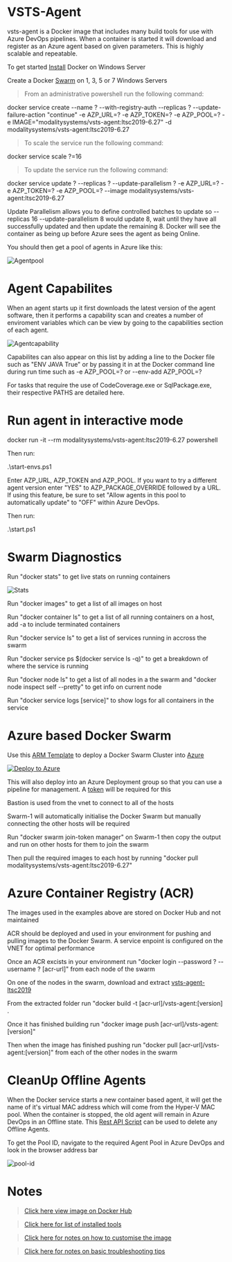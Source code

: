 # VSTS-Agent

vsts-agent is a Docker image that includes many build tools for use with Azure DevOps pipelines. When a container is started it will download and register as an Azure agent based on given parameters. This is highly scalable and repeatable.

To get started [Install](https://docs.docker.com/install/windows/docker-ee/) Docker on Windows Server

Create a Docker [Swarm](https://docs.docker.com/engine/swarm/swarm-tutorial/create-swarm/) on 1, 3, 5 or 7 Windows Servers

>From an administrative powershell run the following command:

docker service create --name ? --with-registry-auth --replicas ? --update-failure-action "continue" -e AZP_URL=? -e AZP_TOKEN=? -e AZP_POOL=? -e IMAGE="modalitysystems/vsts-agent:ltsc2019-6.27" -d modalitysystems/vsts-agent:ltsc2019-6.27

>To scale the service run the following command:

docker service scale ?=16

>To update the service run the following command:

docker service update ? --replicas ? --update-parallelism ? -e AZP_URL=? -e AZP_TOKEN=? -e AZP_POOL=? --image modalitysystems/vsts-agent:ltsc2019-6.27

Update Parallelism allows you to define controlled batches to update so --replicas 16 --update-parallelism 8 would update 8, wait until they have all successfully updated and then update the remaining 8. Docker will see the container as being up before Azure sees the agent as being Online.

You should then get a pool of agents in Azure like this:

![Agentpool](images/agentpool.png)

# Agent Capabilites

When an agent starts up it first downloads the latest version of the agent software, then it performs a capability scan and creates a number of enviroment variables which can be view by going to the capabilities section of each agent.

![Agentcapability](images/agentcapability.png)

Capabilites can also appear on this list by adding a line to the Docker file such as "ENV JAVA True" or by passing it in at the Docker command line during run time such as -e AZP_POOL=? or --env-add AZP_POOL=?

For tasks that require the use of CodeCoverage.exe or SqlPackage.exe, their respective PATHS are detailed here.

# Run agent in interactive mode

docker run -it --rm modalitysystems/vsts-agent:ltsc2019-6.27 powershell

Then run:

.\start-envs.ps1

Enter AZP_URL, AZP_TOKEN and AZP_POOL. 
If you want to try a different agent version enter "YES" to AZP_PACKAGE_OVERRIDE followed by a URL. If using this feature, be sure to set "Allow agents in this pool to automatically update" to "OFF" within Azure DevOps.

Then run:

.\start.ps1

# Swarm Diagnostics

Run "docker stats" to get live stats on running containers

![Stats](images/stats.png)

Run "docker images" to get a list of all images on host

Run "docker container ls" to get a list of all running containers on a host, add -a to include terminated containers

Run "docker service ls" to get a list of services running in accross the swarm

Run "docker service ps $(docker service ls -q)" to get a breakdown of where the service is running

Run "docker node ls" to get a list of all nodes in a the swarm and "docker node inspect self --pretty" to get info on current node

Run "docker service logs [service]" to show logs for all containers in the service

# Azure based Docker Swarm

Use this [ARM Template](mainTemplate.json) to deploy a Docker Swarm Cluster into [Azure](https://portal.azure.com/#create/Microsoft.Template)

[![Deploy to Azure](https://aka.ms/deploytoazurebutton)](https://portal.azure.com/#create/Microsoft.Template/uri/https%3A%2F%2Fraw.githubusercontent.com%2Fmodalitysystems%2Fvsts-agent%2Fmaster%2FmainTemplate.json)

This will also deploy into an Azure Deployment group so that you can use a pipeline for management. A [token](https://docs.microsoft.com/en-us/azure/devops/organizations/accounts/use-personal-access-tokens-to-authenticate?view=azure-devops&tabs=Windows) will be required for this

Bastion is used from the vnet to connect to all of the hosts

Swarm-1 will automatically initialise the Docker Swarm but manually connecting the other hosts will be required

Run "docker swarm join-token manager" on Swarm-1 then copy the output and run on other hosts for them to join the swarm

Then pull the required images to each host by running "docker pull modalitysystems/vsts-agent:ltsc2019-6.27"

# Azure Container Registry (ACR)

The images used in the examples above are stored on Docker Hub and not maintained
  
ACR should be deployed and used in your environment for pushing and pulling images to the Docker Swarm. A service enpoint is configured on the VNET for optimal performance

Once an ACR excists in your environment run "docker login --password ? --username ? [acr-url]" from each node of the swarm

On one of the nodes in the swarm, download and extract [vsts-agent-ltsc2019](https://github.com/modalitysystems/vsts-agent/releases/tag/ltsc2019)

From the extracted folder run "docker build -t [acr-url]/vsts-agent:[version] .

Once it has finished building run "docker image push [acr-url]/vsts-agent:[version]"

Then when the image has finished pushing run "docker pull [acr-url]/vsts-agent:[version]" from each of the other nodes in the swarm

# CleanUp Offline Agents

When the Docker service starts a new container based agent, it will get the name of it's virtual MAC address which will come from the Hyper-V MAC pool. When the container is stopped, the old agent will remain in Azure DevOps in an Offline state. This [Rest API Script](scripts/ClearUpAgents.ps1) can be used to delete any Offline Agents.

To get the Pool ID, navigate to the required Agent Pool in Azure DevOps and look in the browser address bar

![pool-id](images/pool-id.png)

# Notes

>[Click here view image on Docker Hub](https://hub.docker.com/r/modalitysystems/vsts-agent)

>[Click here for list of installed tools](tools.md)

>[Click here for notes on how to customise the image](customise.md)

>[Click here for notes on basic troubleshooting tips](troubleshoot.md)
